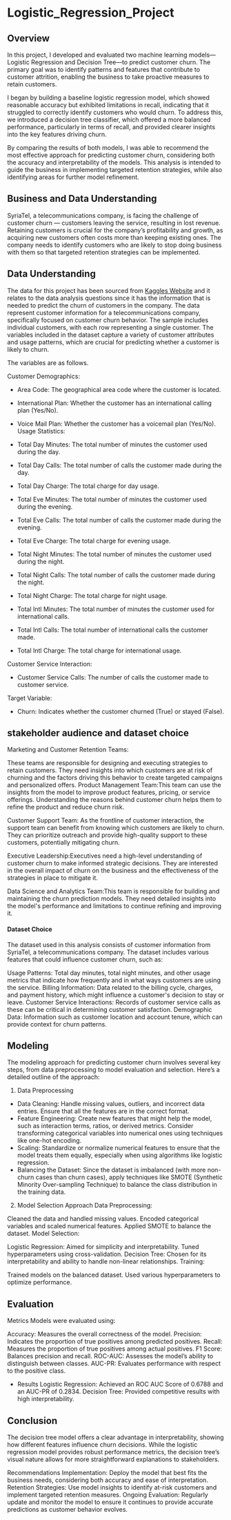 # Logistic_Regression_Project

## Overview
In this project, I developed and evaluated two machine learning models—Logistic Regression and Decision Tree—to predict customer churn. The primary goal was to identify patterns and features that contribute to customer attrition, enabling the business to take proactive measures to retain customers.

I began by building a baseline logistic regression model, which showed reasonable accuracy but exhibited limitations in recall, indicating that it struggled to correctly identify customers who would churn. To address this, we introduced a decision tree classifier, which offered a more balanced performance, particularly in terms of recall, and provided clearer insights into the key features driving churn.

By comparing the results of both models, I was able to recommend the most effective approach for predicting customer churn, considering both the accuracy and interpretability of the models. This analysis is intended to guide the business in implementing targeted retention strategies, while also identifying areas for further model refinement.

## Business and Data Understanding

SyriaTel, a telecommunications company, is facing the challenge of customer churn — customers leaving the service, resulting in lost revenue. Retaining customers is crucial for the company’s profitability and growth, as acquiring new customers often costs more than keeping existing ones. The company needs to identify customers who are likely to stop doing business with them so that targeted retention strategies can be implemented.

## Data Understanding

 The data for this project has been sourced from <a href="https://www.kaggle.com/datasets/becksddf/churn-in-telecoms-dataset"> Kaggles Website</a> and it relates to the data analysis questions since it has the information that is needed to predict the churn of customers in the company. 
The data represent customer information for a telecommunications company, specifically focused on customer churn behavior. The sample includes individual customers, with each row representing a single customer. The variables included in the dataset capture a variety of customer attributes and usage patterns, which are crucial for predicting whether a customer is likely to churn.

The variables are as follows.

Customer Demographics:

* Area Code: The geographical area code where the customer is located.
* International Plan: Whether the customer has an international calling plan (Yes/No).
* Voice Mail Plan: Whether the customer has a voicemail plan (Yes/No).
Usage Statistics:

* Total Day Minutes: The total number of minutes the customer used during the day.
* Total Day Calls: The total number of calls the customer made during the day.
* Total Day Charge: The total charge for day usage.
* Total Eve Minutes: The total number of minutes the customer used during the evening.
* Total Eve Calls: The total number of calls the customer made during the evening.
* Total Eve Charge: The total charge for evening usage.
* Total Night Minutes: The total number of minutes the customer used during the night.
* Total Night Calls: The total number of calls the customer made during the night.
* Total Night Charge: The total charge for night usage.
* Total Intl Minutes: The total number of minutes the customer used for international calls.
* Total Intl Calls: The total number of international calls the customer made.
* Total Intl Charge: The total charge for international usage.

Customer Service Interaction:

* Customer Service Calls: The number of calls the customer made to customer service.

Target Variable:

* Churn: Indicates whether the customer churned (True) or stayed (False).

## stakeholder audience and dataset choice 
Marketing and Customer Retention Teams:

These teams are responsible for designing and executing strategies to retain customers. They need insights into which customers are at risk of churning and the factors driving this behavior to create targeted campaigns and personalized offers.
Product Management Team:This team can use the insights from the model to improve product features, pricing, or service offerings. Understanding the reasons behind customer churn helps them to refine the product and reduce churn risk.

Customer Support Team: As the frontline of customer interaction, the support team can benefit from knowing which customers are likely to churn. They can prioritize outreach and provide high-quality support to these customers, potentially mitigating churn.

Executive Leadership:Executives need a high-level understanding of customer churn to make informed strategic decisions. They are interested in the overall impact of churn on the business and the effectiveness of the strategies in place to mitigate it.

Data Science and Analytics Team:This team is responsible for building and maintaining the churn prediction models. They need detailed insights into the model's performance and limitations to continue refining and improving it.

#### Dataset Choice
The dataset used in this analysis consists of customer information from SyriaTel, a telecommunications company. The dataset includes various features that could influence customer churn, such as:

Usage Patterns: Total day minutes, total night minutes, and other usage metrics that indicate how frequently and in what ways customers are using the service.
Billing Information: Data related to the billing cycle, charges, and payment history, which might influence a customer's decision to stay or leave.
Customer Service Interactions: Records of customer service calls as these can be critical in determining customer satisfaction.
Demographic Data: Information such as customer location and account tenure, which can provide context for churn patterns.

## Modeling
The modeling approach for predicting customer churn involves several key steps, from data preprocessing to model evaluation and selection. Here’s a detailed outline of the approach:

1. Data Preprocessing
* Data Cleaning: Handle missing values, outliers, and incorrect data entries. Ensure that all the features are in the correct format.
* Feature Engineering: Create new features that might help the model, such as interaction terms, ratios, or derived metrics. Consider transforming categorical variables into numerical ones using techniques like one-hot encoding.
* Scaling: Standardize or normalize numerical features to ensure that the model treats them equally, especially when using algorithms like logistic regression.
* Balancing the Dataset: Since the dataset is imbalanced (with more non-churn cases than churn cases), apply techniques like SMOTE (Synthetic Minority Over-sampling Technique) to balance the class distribution in the training data.

2. Model Selection
Approach
Data Preprocessing:

Cleaned the data and handled missing values.
Encoded categorical variables and scaled numerical features.
Applied SMOTE to balance the dataset.
Model Selection:

Logistic Regression: Aimed for simplicity and interpretability. Tuned hyperparameters using cross-validation.
Decision Tree: Chosen for its interpretability and ability to handle non-linear relationships.
Training:

Trained models on the balanced dataset.
Used various hyperparameters to optimize performance.

## Evaluation
Metrics
Models were evaluated using:

Accuracy: Measures the overall correctness of the model.
Precision: Indicates the proportion of true positives among predicted positives.
Recall: Measures the proportion of true positives among actual positives.
F1 Score: Balances precision and recall.
ROC-AUC: Assesses the model’s ability to distinguish between classes.
AUC-PR: Evaluates performance with respect to the positive class.
* Results
Logistic Regression: Achieved an ROC AUC Score of 0.6788 and an AUC-PR of 0.2834.
Decision Tree: Provided competitive results with high interpretability.

## Conclusion
The decision tree model offers a clear advantage in interpretability, showing how different features influence churn decisions. While the logistic regression model provides robust performance metrics, the decision tree’s visual nature allows for more straightforward explanations to stakeholders.

Recommendations
Implementation: Deploy the model that best fits the business needs, considering both accuracy and ease of interpretation.
Retention Strategies: Use model insights to identify at-risk customers and implement targeted retention measures.
Ongoing Evaluation: Regularly update and monitor the model to ensure it continues to provide accurate predictions as customer behavior evolves.